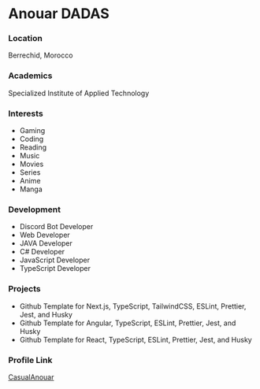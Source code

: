# Anouar DADAS

### Location

Berrechid, Morocco

### Academics

Specialized Institute of Applied Technology

### Interests

- Gaming
- Coding
- Reading
- Music
- Movies
- Series
- Anime
- Manga

### Development

- Discord Bot Developer
- Web Developer
- JAVA Developer
- C# Developer
- JavaScript Developer
- TypeScript Developer

### Projects

- Github Template for Next.js, TypeScript, TailwindCSS, ESLint, Prettier, Jest, and Husky
- Github Template for Angular, TypeScript, ESLint, Prettier, Jest, and Husky
- Github Template for React, TypeScript, ESLint, Prettier, Jest, and Husky

### Profile Link

[CasualAnouar](https://github.com/CasualAnouar)